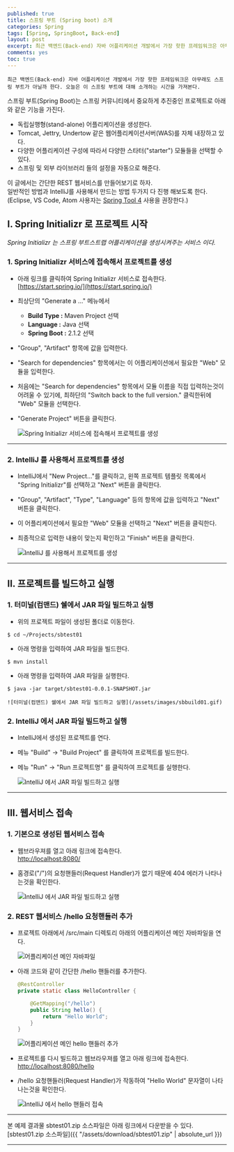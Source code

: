 ```yaml
---
published: true
title: 스프링 부트 (Spring boot) 소개
categories: Spring
tags: [Spring, SpringBoot, Back-end]
layout: post
excerpt: 최근 백엔드(Back-end) 자바 어플리케이션 개발에서 가장 핫한 프레임워크은 아무래도 스프링 부트가 아닐까 한다. 오늘은 이 스프링 부트에 대해 소개하는 시간을 가져본다.
comments: yes
toc: true
---
```


`최근 백엔드(Back-end) 자바 어플리케이션 개발에서 가장 핫한 프레임워크은 아무래도 스프링 부트가 아닐까 한다.
오늘은 이 스프링 부트에 대해 소개하는 시간을 가져본다.`

스프링 부트(Spring Boot)는 스프링 커뮤니티에서 중요하게 추진중인 프로젝트로 아래와 같은 기능을 가진다.

+ 독립실행형(stand-alone) 어플리케이션을 생성한다.
+ Tomcat, Jettry, Undertow 같은 웹어플리케이션서버(WAS)를 자체 내장하고 있다.
+ 다양한 어플리케이션 구성에 따라서 다양한 스타터("starter") 모듈들을 선택할 수 있다.
+ 스프링 및 외부 라이브러리 들의 설정을 자동으로 해준다.

이 글에서는 간단한 REST 웹서비스를 만들어보기로 하자.<br/>
일반적인 방법과 IntelliJ를 사용해서 만드는 방법 두가지 다 진행 해보도록 한다.<br/>
(Eclipse, VS Code, Atom 사용자는 [Spring Tool 4](https://spring.io/tools) 사용을 권장한다.)


## I. Spring Initializr 로 프로젝트 시작

*Spring Initializr 는 스프링 부트스트랩 어플리케이션을 생성시켜주는 서비스 이다.*

### 1. Spring Initializr 서비스에 접속해서 프로젝트를 생성

* 아래 링크를 클릭하여 Spring Initializr 서비스로 접속한다.  
[https://start.spring.io/](https://start.spring.io/)
* 최상단의 "Generate a ..." 메뉴에서  
	+ **Build Type :** Maven Project 선택
	+ **Language :** Java 선택
	+ **Spring Boot :** 2.1.2 선택
* "Group", "Artifact" 항목에 값을 입력한다.
* "Search for dependencies" 항목에서는 이 어플리케이션에서 필요한 "Web" 모듈을 입력한다.
* 처음에는 "Search for dependencies" 항목에서 모듈 이름을 직접 입력하는것이 어려울 수 있기에,
	최하단의 "Switch back to the full version." 클릭한뒤에 "Web" 모듈을 선택한다.
* "Generate Project" 버튼을 클릭한다.
	
    ![Spring Initializr 서비스에 접속해서 프로젝트를 생성](/assets/images/springboot01.gif)

***

### 2. IntelliJ 를 사용해서 프로젝트를 생성
* IntelliJ에서 "New Project..."를 클릭하고, 왼쪽 프로젝트 템플릿 목록에서 "Spring Initializr"를 선택하고 "Next" 버튼을 클릭한다.
* "Group", "Artifact", "Type", "Language" 등의 항목에 값을 입력하고 "Next" 버튼을 클릭한다.
* 이 어플리케이션에서 필요한 "Web" 모듈을 선택하고 "Next" 버튼을 클릭한다.
* 최종적으로 입력한 내용이 맞는지 확인하고 "Finish" 버튼을 클릭한다.

	![IntelliJ 를 사용해서 프로젝트를 생성](/assets/images/springboot02.gif)

***

## II. 프로젝트를 빌드하고 실행

### 1. 터미널(컴맨드) 쉘에서 JAR 파일 빌드하고 실행
* 위의 프로젝트 파일이 생성된 폴더로 이동한다.  
```shell
$ cd ~/Projects/sbtest01
```	
	
* 아래 명령을 입력하여 JAR 파일을 빌드한다.
```shell
$ mvn install
```
	
* 아래 명령을 입력하여 JAR 파일을 실행한다.  
```shell
$ java -jar target/sbtest01-0.0.1-SNAPSHOT.jar
```
	
	![터미널(컴맨드) 쉘에서 JAR 파일 빌드하고 실행](/assets/images/sbbuild01.gif)
	
### 2. IntelliJ 에서 JAR 파일 빌드하고 실행
* IntelliJ에서 생성된 프로젝트를 연다.  
* 메뉴 "Build" -> "Build Project" 를 클릭하여 프로젝트를 빌드한다.  
* 메뉴 "Run" -> "Run 프로젝트명" 를 클릭하여 프로젝트를 실행한다.  

	![IntelliJ 에서 JAR 파일 빌드하고 실행](/assets/images/sbbuild02.gif)

***


## III. 웹서비스 접속
### 1. 기본으로 생성된 웹서비스 접속

* 웹브라우져를 열고 아래 링크에 접속한다.  
[http://localhost:8080/](http://localhost:8080/)

* 홈경로("/")의 요청핸들러(Request Handler)가 없기 때문에 404 에러가 나타나는것을 확인한다.

	![IntelliJ 에서 JAR 파일 빌드하고 실행](/assets/images/sbservice01.png)

### 2. REST 웹서비스 /hello 요청핸들러 추가

* 프로젝트 아래에서 /src/main 디렉토리 아래의 어플리케이션 메인 자바파일을 연다.

	![어플리케이션 메인 자바파일](/assets/images/java_application_main_default.png)

* 아래 코드와 같이 간단한 /hello 핸들러를 추가한다.

    ```java
    @RestController
    private static class HelloController {

        @GetMapping("/hello")
        public String hello() {
            return "Hello World";
        }
    }
    ```

	![어플리케이션 메인 hello 핸들러 추가](/assets/images/java_application_main_hello.png)

* 프로젝트를 다시 빌드하고 웹브라우져를 열고 아래 링크에 접속한다.  
[http://localhost:8080/hello](http://localhost:8080/hello)

* /hello 요청핸들러(Request Handler)가 작동하여 "Hello World" 문자열이 나타나는것을 확인한다.

	![IntelliJ 에서 hello 핸들러 접속](/assets/images/sbservice02.png)

***

본 예제 결과물 sbtest01.zip 소스파일은 아래 링크에서 다운받을 수 있다.  
<i class="nf nf-fa-archive"></i> [sbtest01.zip 소스파일]({{ "/assets/download/sbtest01.zip" | absolute_url }})

***
